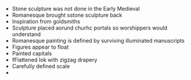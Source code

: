 - Stone sculpture was not done in the Early Medieval
- Romanesque brought sstone sculpture back
- Inspiration from goldsmiths
- Sculpture placed aorund churhc portals so worshippers would understand
- Romanesque painting is defined by surviving illuminated manuscripts
- Figures appear to float
- Painted capitals
- fFlattened lok with zigzag drapery
- Carefully defined scale
- 